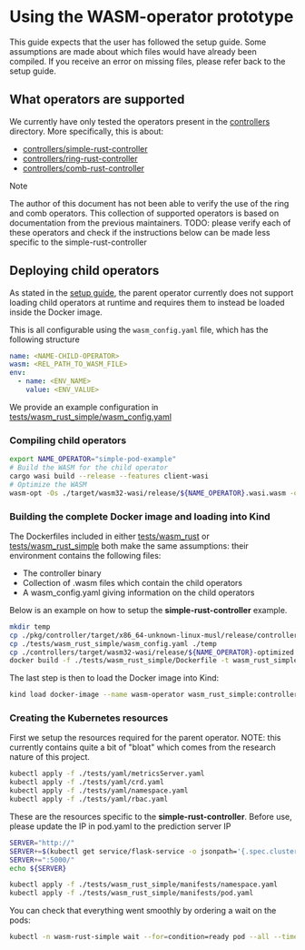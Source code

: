 # Using the WASM-operator prototype
This guide expects that the user has followed the setup guide.
Some assumptions are made about which files would have already been compiled.
If you receive an error on missing files, please refer back to the setup guide.


## What operators are supported
We currently have only tested the operators present in the [controllers](../controllers/) directory.
More specifically, this is about:
- [controllers/simple-rust-controller](../controllers/simple-rust-controller/)
- [controllers/ring-rust-controller](../controllers/ring-rust-controller/)
- [controllers/comb-rust-controller](../controllers/comb-rust-controller/)

> [!NOTE]
> The author of this document has not been able to verify the use of the ring and comb operators. This collection of supported operators is based on documentation from the previous maintainers.
> TODO: please verify each of these operators and check if the instructions below can be made less specific to the simple-rust-controller

## Deploying child operators
As stated in the [setup guide](./setup.md), the parent operator currently does not support loading child operators at runtime and requires them to instead be loaded inside the Docker image.

This is all configurable using the `wasm_config.yaml` file,
which has the following structure

```yaml
name: <NAME-CHILD-OPERATOR>
wasm: <REL_PATH_TO_WASM_FILE>
env:
  - name: <ENV_NAME>
    value: <ENV_VALUE>
```

We provide an example configuration in [tests/wasm_rust_simple/wasm_config.yaml](../tests/wasm_rust_simple/wasm_config.yaml)


### Compiling child operators
```sh
export NAME_OPERATOR="simple-pod-example"
# Build the WASM for the child operator
cargo wasi build --release --features client-wasi
# Optimize the WASM
wasm-opt -Os ./target/wasm32-wasi/release/${NAME_OPERATOR}.wasi.wasm -o ./target/wasm32-wasi/release/${NAME_OPERATOR}-optimized.wasi.wasm
```

### Building the complete Docker image and loading into Kind
The Dockerfiles included in either [tests/wasm_rust](../tests/wasm_rust/Dockerfile) or [tests/wasm_rust_simple](../tests/wasm_rust_simple/Dockerfile) both make the same assumptions: their environment contains the following files:
- The controller binary
- Collection of .wasm files which contain the child operators
- A wasm_config.yaml giving information on the child operators

Below is an example on how to setup the **simple-rust-controller** example.
```sh
mkdir temp
cp ./pkg/controller/target/x86_64-unknown-linux-musl/release/controller ./temp
cp ./tests/wasm_rust_simple/wasm_config.yaml ./temp
cp ./controllers/target/wasm32-wasi/release/${NAME_OPERATOR}-optimized.wasi.wasm ./temp
docker build -f ./tests/wasm_rust_simple/Dockerfile -t wasm_rust_simple:controller ./temp
```

The last step is then to load the Docker image into Kind:
```sh
kind load docker-image --name wasm-operator wasm_rust_simple:controller
```

### Creating the Kubernetes resources
First we setup the resources required for the parent operator.
NOTE: this currently contains quite a bit of "bloat" which comes from the research nature of this project.
```sh
kubectl apply -f ./tests/yaml/metricsServer.yaml
kubectl apply -f ./tests/yaml/crd.yaml
kubectl apply -f ./tests/yaml/namespace.yaml
kubectl apply -f ./tests/yaml/rbac.yaml
```

These are the resources specific to the **simple-rust-controller**.
Before use, please update the IP in pod.yaml to the prediction server IP
```sh
SERVER="http://"
SERVER+=$(kubectl get service/flask-service -o jsonpath='{.spec.clusterIP}')
SERVER+=":5000/"
echo ${SERVER}
```

```sh
kubectl apply -f ./tests/wasm_rust_simple/manifests/namespace.yaml
kubectl apply -f ./tests/wasm_rust_simple/manifests/pod.yaml
```

You can check that everything went smoothly by ordering a wait on the pods:
```sh
kubectl -n wasm-rust-simple wait --for=condition=ready pod --all --timeout=3000s
```
